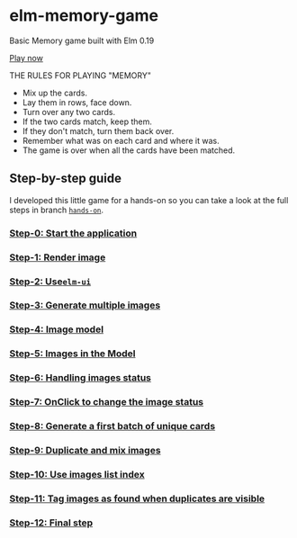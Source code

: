 # elm-memory-game
Basic Memory game built with Elm 0.19

[Play now](http://rdelgatte.github.io/elm-memory-game)

THE RULES FOR PLAYING "MEMORY"
- Mix up the cards.
- Lay them in rows, face down.
- Turn over any two cards.
- If the two cards match, keep them.
- If they don't match, turn them back over.
- Remember what was on each card and where it was.
- The game is over when all the cards have been matched.

## Step-by-step guide
I developed this little game for a hands-on so you can take a look at the full steps in branch [`hands-on`](https://github.com/rdelgatte/elm-memory-game/tree/hands-on).

### [Step-0: Start the application](https://github.com/rdelgatte/elm-memory-game/tree/hands-on#step-0-start-the-application)
### [Step-1: Render image](https://github.com/rdelgatte/elm-memory-game/tree/hands-on#step-1-render-image)
### [Step-2: Use`elm-ui`](https://github.com/rdelgatte/elm-memory-game/tree/hands-on#step-2-use-elm-ui)
### [Step-3: Generate multiple images](https://github.com/rdelgatte/elm-memory-game/tree/hands-on#step-3-generate-multiple-images)
### [Step-4: Image model](https://github.com/rdelgatte/elm-memory-game/tree/hands-on#step-4-image-model)
### [Step-5: Images in the Model](https://github.com/rdelgatte/elm-memory-game/tree/hands-on#step-5-images-in-the-model)
### [Step-6: Handling images status](https://github.com/rdelgatte/elm-memory-game/tree/hands-on#step-6-handling-images-status)
### [Step-7: OnClick to change the image status](https://github.com/rdelgatte/elm-memory-game/tree/hands-on#step-7-onclick-to-change-the-image-status)
### [Step-8: Generate a first batch of unique cards](https://github.com/rdelgatte/elm-memory-game/tree/hands-on#step-8-generate-a-first-batch-of-unique-cards)
### [Step-9: Duplicate and mix images](https://github.com/rdelgatte/elm-memory-game/tree/hands-on#step-9-duplicate-and-mix-images)
### [Step-10: Use images list index](https://github.com/rdelgatte/elm-memory-game/tree/hands-on#step-10-use-images-list-index)
### [Step-11: Tag images as found when duplicates are visible](https://github.com/rdelgatte/elm-memory-game/tree/hands-on#step-11-tag-images-as-found-when-duplicates-are-visible)
### [Step-12: Final step](https://github.com/rdelgatte/elm-memory-game/tree/hands-on#final-step)

